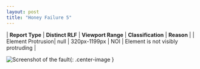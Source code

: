 ```yaml
---
layout: post
title: "Honey Failure 5"
---
```

| **Report Type** | **Distinct RLF** | **Viewport Range** | **Classification** | **Reason** |
| Element Protrusion| null | 320px-1199px | NOI | Element is not visibly protruding | 

![Screenshot of the fault](../../../assets/images/Honey/fault5/overflow-Width759.png){: .center-image }